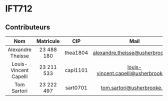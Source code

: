 # IFT712

## Contributeurs

|          Nom          | Matricule  |   CIP    |                                        Mail                                         |
|:---------------------:|:----------:|:--------:|:-----------------------------------------------------------------------------------:|
|   Alexandre Theisse   | 23 488 180 | thea1804 |     [alexandre.theisse@usherbrooke.ca](mailto:alexandre.theisse@usherbrooke.ca)     |
| Louis-Vincent Capelli | 23 211 533 | capl1101 | [louis-vincent.capelli@usherbrooke.ca](mailto:louis-vincent.capelli@usherbrooke.ca) |
|      Tom Sartori      | 23 222 497 | sart0701 |           [tom.sartori@usherbrooke.ca](mailto:tom.sartori@usherbrooke.ca)           |
